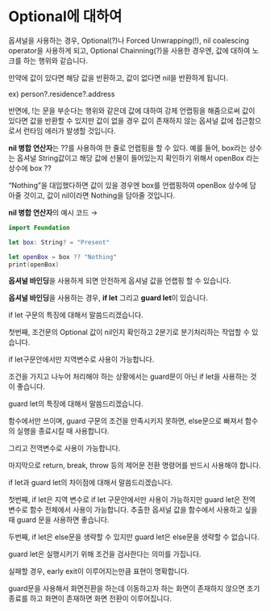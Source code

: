 Optional에 대하여 
===========

옵셔널을 사용하는 경우, Optional(?)나 Forced Unwrapping(!), nil coalescing operator을 사용하게 되고, Optional Chainning(?)을 사용한 경우엔, 값에 대하여 노크를 하는 행위와 같습니다.     

만약에 값이 있다면 해당 값을 반환하고, 값이 없다면 nil을 반환하게 됩니다. 

ex) person?.residence?.address

반면에, !는 문을 부순다는 행위와 같은데 값에 대하여 강제 언랩핑을 해줌으로써 값이 있다면 값을 반환할 수 있지만 값이 없을 경우 값이 존재하지 않는 옵셔널 값에 접근함으로서 런타임 에러가 발생할 것입니다. 

**nil 병합 연산자**는 ??를 사용하여 한 줄로 언랩핑을 할 수 있다. 예를 들어, box라는 상수는 옵셔널 String값이고 해당 값에 선물이 들어있는지 확인하기 위해서 openBox 라는 상수에 box ?? 

“Nothing”을 대입했다하면 값이 있을 경우엔 box를 언랩핑하여 openBox 상수에 담아줄 것이고, 값이 nil이라면 Nothing을 담아줄 것입니다.

**nil 병합 연산자**의 예시 코드 → 

```swift
import Foundation

let box: String? = "Present"

let openBox = box ?? "Nothing"
print(openBox)
```

**옵셔널 바인딩**을 사용하게 되면 안전하게 옵셔널 값을 언랩핑 할 수 있습니다.

**옵셔널 바인딩**을 사용하는 경우, **if let** 그리고 **guard let**이 있습니다.

if let 구문의 특징에 대해서 말씀드리겠습니다.    

첫번째,  조건문의 Optional 값이 nil인지 확인하고 2분기로  분기처리하는 작업할 수 있습니다.    

if let구문안에서만 지역변수로 사용이 가능합니다.     

조건을 가지고 나누어 처리해야 하는 상황에서는 guard문이 아닌 if let을 사용하는 것이 좋습니다.     
 
guard let의 특징에 대해서 말씀드리겠습니다.     

함수에서만 쓰이며, guard 구문의 조건을 만족시키지 못하면, else문으로 빠져서 함수의 실행을 종료시킬 때 사용합니다.      

그리고 전역변수로 사용이 가능합니다.     

마지막으로 return, break, throw 등의 제어문 전환 명령어를 반드시 사용해야 합니다.    

if let과 guard let의 차이점에 대해서 말씀드리겠습니다.    

첫번째, if let은 지역 변수로 if let 구문안에서만 사용이 가능하지만 guard let은 전역 변수로 함수 전체에서 사용이 가능합니다. 추출한 옵셔널 값을 함수에서 사용하고 싶을 때 guard 문을 사용하면 좋습니다.     

두번째, if let은 else문을 생략할 수 있지만 guard let은 else문을 생략할 수 없습니다.      

guard let은 실행시키기 위해 조건을 검사한다는 의미를 가집니다.     

실패할 경우, early exit이 이루어지는만큼 표현이 명확합니다.     

guard문을 사용해서 화면전환을 하는데 이동하고자 하는 화면이 존재하지 않으면 조기 종료를 하고 화면이 존재하면 화면 전환이 이루어집니다.   
